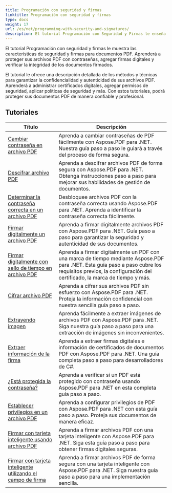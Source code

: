 ```yaml
---
title: Programación con seguridad y firmas
linktitle: Programación con seguridad y firmas
type: docs
weight: 17
url: /es/net/programming-with-security-and-signatures/
description: El tutorial Programación con Seguridad y Firmas le enseña cómo proteger y firmar sus documentos PDF, garantizando la confidencialidad y la autenticidad.
---
```

El tutorial Programación con seguridad y firmas le muestra las características de seguridad y firmas para documentos PDF. Aprenderá a proteger sus archivos PDF con contraseñas, agregar firmas digitales y verificar la integridad de los documentos firmados.

El tutorial le ofrece una descripción detallada de los métodos y técnicas para garantizar la confidencialidad y autenticidad de sus archivos PDF. Aprenderá a administrar certificados digitales, agregar permisos de seguridad, aplicar políticas de seguridad y más. Con estos tutoriales, podrá proteger sus documentos PDF de manera confiable y profesional.

## Tutoriales
| Título | Descripción |
| --- | --- | 
| [Cambiar contraseña en archivo PDF](./change-password/) | Aprenda a cambiar contraseñas de PDF fácilmente con Aspose.PDF para .NET. Nuestra guía paso a paso le guiará a través del proceso de forma segura. |  
| [Descifrar archivo PDF](./decrypt/) | Aprenda a descifrar archivos PDF de forma segura con Aspose.PDF para .NET. Obtenga instrucciones paso a paso para mejorar sus habilidades de gestión de documentos. |  
| [Determinar la contraseña correcta en un archivo PDF](./determine-correct-password/) | Desbloquee archivos PDF con la contraseña correcta usando Aspose.PDF para .NET. Aprenda a identificar la contraseña correcta fácilmente. |  
| [Firmar digitalmente un archivo PDF](./digitally-sign/) | Aprenda a firmar digitalmente archivos PDF con Aspose.PDF para .NET. Guía paso a paso para garantizar la seguridad y autenticidad de sus documentos. |  
| [Firmar digitalmente con sello de tiempo en archivo PDF](./digitally-sign-with-time-stamp/) | Aprenda a firmar digitalmente un PDF con una marca de tiempo mediante Aspose.PDF para .NET. Esta guía paso a paso cubre los requisitos previos, la configuración del certificado, la marca de tiempo y más. |  
| [Cifrar archivo PDF](./encrypt/) | Aprenda a cifrar sus archivos PDF sin esfuerzo con Aspose.PDF para .NET. Proteja la información confidencial con nuestra sencilla guía paso a paso. |  
| [Extrayendo imagen](./extracting-image/) | Aprenda fácilmente a extraer imágenes de archivos PDF con Aspose.PDF para .NET. Siga nuestra guía paso a paso para una extracción de imágenes sin inconvenientes. |  
| [Extraer información de la firma](./extract-signature-info/) | Aprenda a extraer firmas digitales e información de certificados de documentos PDF con Aspose.PDF para .NET. Una guía completa paso a paso para desarrolladores de C#. |  
| [¿Está protegida la contraseña?](./is-password-protected/) | Aprenda a verificar si un PDF está protegido con contraseña usando Aspose.PDF para .NET en esta completa guía paso a paso. |  
| [Establecer privilegios en un archivo PDF](./set-privileges/) | Aprenda a configurar privilegios de PDF con Aspose.PDF para .NET con esta guía paso a paso. Proteja sus documentos de manera eficaz. |  
| [Firmar con tarjeta inteligente usando archivo PDF](./sign-with-smart-card-using-pdf-file-signature/) | Aprenda a firmar archivos PDF con una tarjeta inteligente con Aspose.PDF para .NET. Siga esta guía paso a paso para obtener firmas digitales seguras. |  
| [Firmar con tarjeta inteligente utilizando el campo de firma](./sign-with-smart-card-using-signature-field/) | Aprenda a firmar archivos PDF de forma segura con una tarjeta inteligente con Aspose.PDF para .NET. Siga nuestra guía paso a paso para una implementación sencilla. |  